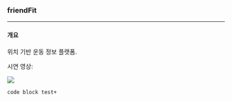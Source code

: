 ### friendFit
---
#### 개요
위치 기반 운동 정보 플랫폼.

시연 영상: 

[![](http://img.youtube.com/vi/v00CfGb3rGI/0.jpg)](https://youtu.be/v00CfGb3rGI) 

    code block test+
